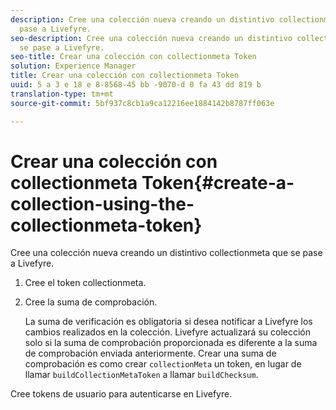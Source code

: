 ```yaml
---
description: Cree una colección nueva creando un distintivo collectionmeta que se
  pase a Livefyre.
seo-description: Cree una colección nueva creando un distintivo collectionmeta que
  se pase a Livefyre.
seo-title: Crear una colección con collectionmeta Token
solution: Experience Manager
title: Crear una colección con collectionmeta Token
uuid: 5 a 3 e 18 e 8-8568-45 bb -9070-d 0 fa 43 dd 819 b
translation-type: tm+mt
source-git-commit: 5bf937c8cb1a9ca12216ee1884142b8787ff063e

---
```



# Crear una colección con collectionmeta Token{#create-a-collection-using-the-collectionmeta-token}

Cree una colección nueva creando un distintivo collectionmeta que se pase a Livefyre.

1. Cree el token collectionmeta.
1. Cree la suma de comprobación.

   La suma de verificación es obligatoria si desea notificar a Livefyre los cambios realizados en la colección. Livefyre actualizará su colección solo si la suma de comprobación proporcionada es diferente a la suma de comprobación enviada anteriormente. Crear una suma de comprobación es como crear `collectionMeta` un token, en lugar de llamar `buildCollectionMetaToken` a llamar `buildChecksum`.

Cree tokens de usuario para autenticarse en Livefyre.